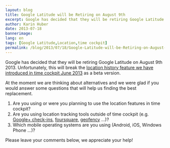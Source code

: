 ```yaml
---
layout: blog
title: Google Latitude will be Retiring on August 9th
excerpt: Google has decided that they will be retiring Google Latitude on August 9th. Unfortunately, this will break the location history feature we have introduced in time cockpit version June 2013.
author: Karin Huber
date: 2013-07-18
bannerimage: 
lang: en
tags: [Google Latitude,Location,time cockpit]
permalink: /blog/2013/07/18/Google-Latitude-will-be-Retiring-on-August-9th
---
```


<p>Google has decided that they will be retiring Google Latitude on August 9th 2013. Unfortunately, this will break the <a href="/blog/2013/05/31/Whats-New-in-Version-June-2013" title="Location History in Time Cockpit">location history feature we have introduced in time cockpit June 2013</a> as a beta version.</p><p>At the moment we are thinking about alternatives and we were glad if you would answer some questions that will help us finding the best replacement.</p><ol>
  <li>Are you using or were you planning to use the location features in time cockpit?</li>
  <li>Are you using location tracking tools outside of time cockpit (e.g. <a href="https://support.google.com/gmm/answer/1650350?hl=en" title="Google+ Check-Ins" target="_blank">Google+ check-ins</a>, <a href="https://foursquare.com/" title="Foursquare" target="_blank">foursquare</a>, <a href="http://www.geofency.com/" title="Geofency" target="_blank">geofency</a> …)?</li>
  <li>Which mobile operating systems are you using (Android, iOS, Windows Phone …)?</li>
</ol><p>Please leave your comments below, we appreciate your help!</p>